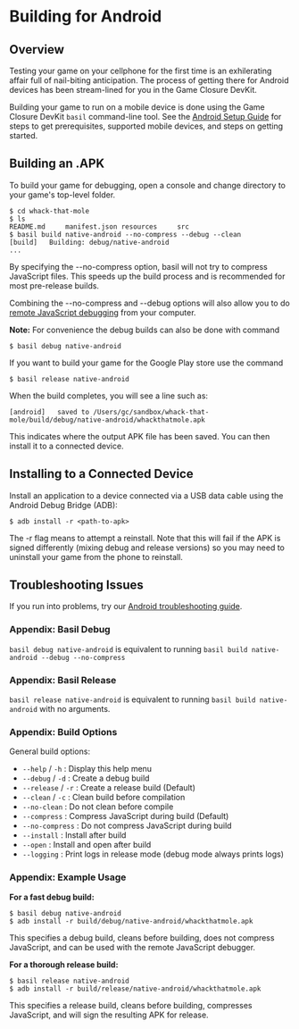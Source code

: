 # Building for Android

## Overview

Testing your game on your cellphone for the first time is an exhilerating affair full of nail-biting anticipation. The process of getting there for Android devices has been stream-lined for you in the Game Closure DevKit.

Building your game to run on a mobile device is done using the Game Closure DevKit `basil` command-line tool.  See the [Android Setup Guide](./android-setup.html) for steps to get prerequisites, supported mobile devices, and steps on getting started.

## Building an .APK

To build your game for debugging, open a console and change directory to your game's top-level folder.

~~~
$ cd whack-that-mole
$ ls
README.md     manifest.json resources     src
$ basil build native-android --no-compress --debug --clean
[build]   Building: debug/native-android
...
~~~

By specifying the --no-compress option, basil will not try to compress JavaScript files.  This speeds up the build process and is recommended for most pre-release builds.

Combining the --no-compress and --debug options will also allow you to do [remote JavaScript debugging](./android-remote-debug.html) from your computer.

**Note:** For convenience the debug builds can also be done with command

~~~
$ basil debug native-android
~~~

If you want to build your game for the Google Play store use the command

~~~
$ basil release native-android
~~~

When the build completes, you will see a line such as:

~~~
[android]   saved to /Users/gc/sandbox/whack-that-mole/build/debug/native-android/whackthatmole.apk
~~~

This indicates where the output APK file has been saved.  You can then install it to a connected device.

## Installing to a Connected Device

Install an application to a device connected via a USB data cable using the Android Debug Bridge (ADB):

`$ adb install -r <path-to-apk>`

The -r flag means to attempt a reinstall.  Note that this will fail if the APK is signed differently (mixing debug and release versions) so you may need to uninstall your game from the phone to reinstall.

## Troubleshooting Issues

If you run into problems, try our [Android troubleshooting guide](./android-troubleshooting.html).

### Appendix: Basil Debug

`basil debug native-android` is equivalent to running `basil build native-android --debug --no-compress`

### Appendix: Basil Release

`basil release native-android` is equivalent to running `basil build native-android` with no arguments.

### Appendix: Build Options

General build options:

+ `--help` / `-h` : Display this help menu
+ `--debug` / `-d` : Create a debug build
+ `--release` / `-r` : Create a release build (Default)
+ `--clean` / `-c` : Clean build before compilation
+ `--no-clean` : Do not clean before compile
+ `--compress` : Compress JavaScript during build (Default)
+ `--no-compress` : Do not compress JavaScript during build
+ `--install` : Install after build
+ `--open` : Install and open after build
+ `--logging` : Print logs in release mode (debug mode always prints logs)

### Appendix: Example Usage

**For a fast debug build:**

~~~
$ basil debug native-android
$ adb install -r build/debug/native-android/whackthatmole.apk
~~~

This specifies a debug build, cleans before building, does not compress JavaScript, and can be used with the remote JavaScript debugger.

**For a thorough release build:**

~~~
$ basil release native-android
$ adb install -r build/release/native-android/whackthatmole.apk
~~~

This specifies a release build, cleans before building, compresses JavaScript, and will sign the resulting APK for release.

